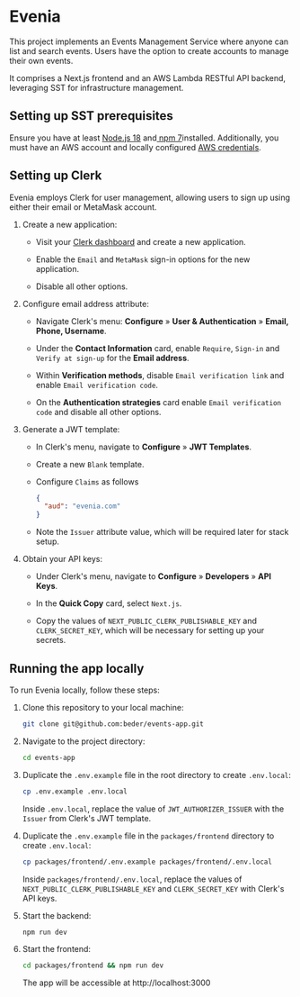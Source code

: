 # Evenia

This project implements an Events Management Service where anyone can list and search events. Users have the option to create accounts to manage their own events.

It comprises a Next.js frontend and an AWS Lambda RESTful API backend, leveraging SST for infrastructure management.

## Setting up SST prerequisites

Ensure you have at least [Node.js 18](https://nodejs.org/) and[ npm 7](https://www.npmjs.com/)installed. Additionally, you must have an AWS account and locally configured [AWS credentials](https://docs.sst.dev/advanced/iam-credentials#loading-from-a-file).

## Setting up Clerk

Evenia employs Clerk for user management, allowing users to sign up using either their email or MetaMask account.

1. Create a new application:

    - Visit your [Clerk dashboard](https://dashboard.clerk.com) and create a new application.

    - Enable the `Email` and `MetaMask` sign-in options for the new application.

    - Disable all other options.

2. Configure email address attribute:

    - Navigate Clerk's menu: **Configure** » **User & Authentication** » **Email, Phone, Username**.

    - Under the **Contact Information** card, enable `Require`, `Sign-in` and `Verify at sign-up` for the **Email address**.

    - Within **Verification methods**, disable `Email verification link` and enable `Email verification code`.

    - On the **Authentication strategies** card enable `Email verification code` and disable all other options.

3. Generate a JWT template:

    - In Clerk's menu, navigate to **Configure** » **JWT Templates**.

    - Create a new `Blank` template.

    - Configure `Claims` as follows

      ```json
      {
        "aud": "evenia.com"
      }
      ```

    - Note the `Issuer` attribute value, which will be required later for stack setup.

4. Obtain your API keys:

    - Under Clerk's menu, navigate to **Configure** » **Developers** » **API Keys**.

    - In the **Quick Copy** card, select `Next.js`.

    - Copy the values of `NEXT_PUBLIC_CLERK_PUBLISHABLE_KEY` and `CLERK_SECRET_KEY`, which will be necessary for setting up your secrets.

## Running the app locally

To run Evenia locally, follow these steps:

1. Clone this repository to your local machine:

    ```bash
    git clone git@github.com:beder/events-app.git
    ```

2. Navigate to the project directory:

    ```bash
    cd events-app
    ```

3. Duplicate the `.env.example` file in the root directory to create `.env.local`:

    ```bash
    cp .env.example .env.local
    ```

    Inside `.env.local`, replace the value of `JWT_AUTHORIZER_ISSUER` with the `Issuer` from Clerk's JWT template.

4. Duplicate the `.env.example` file in the `packages/frontend` directory to create `.env.local`:

    ```bash
    cp packages/frontend/.env.example packages/frontend/.env.local
    ```

    Inside `packages/frontend/.env.local`, replace the values of `NEXT_PUBLIC_CLERK_PUBLISHABLE_KEY` and `CLERK_SECRET_KEY` with Clerk's API keys.

5. Start the backend:

    ```bash
    npm run dev
    ```

6. Start the frontend:

    ```bash
    cd packages/frontend && npm run dev
    ```

    The app will be accessible at http://localhost:3000